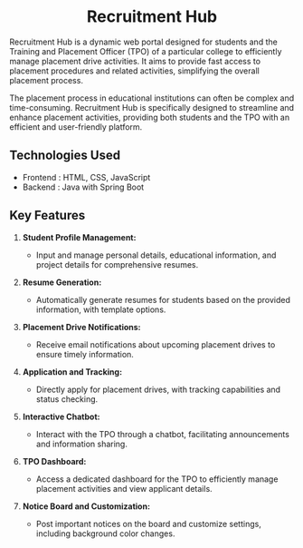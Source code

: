 <h1 align='center'> Recruitment Hub</h1>

<p>Recruitment Hub is a dynamic web portal designed for students and the Training and Placement Officer (TPO) of a particular college to efficiently manage placement drive activities.
  It aims to provide fast access to placement procedures and related activities, simplifying the overall placement process.</p>

<p>The placement process in educational institutions can often be complex and time-consuming. Recruitment Hub is specifically designed to streamline and enhance placement activities, 
  providing both students and the TPO with an efficient and user-friendly platform.</p>

<h2>Technologies Used</h2>

- Frontend : HTML, CSS, JavaScript
- Backend : Java with Spring Boot

## Key Features

1. **Student Profile Management:**
   - Input and manage personal details, educational information, and project details for comprehensive resumes.

2. **Resume Generation:**
   - Automatically generate resumes for students based on the provided information, with template options.

3. **Placement Drive Notifications:**
   - Receive email notifications about upcoming placement drives to ensure timely information.

4. **Application and Tracking:**
   - Directly apply for placement drives, with tracking capabilities and status checking.

5. **Interactive Chatbot:**
   - Interact with the TPO through a chatbot, facilitating announcements and information sharing.

6. **TPO Dashboard:**
   - Access a dedicated dashboard for the TPO to efficiently manage placement activities and view applicant details.

7. **Notice Board and Customization:**
   - Post important notices on the board and customize settings, including background color changes.
  
